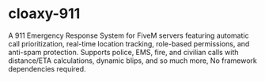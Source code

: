 # cloaxy-911
A 911 Emergency Response System for FiveM servers featuring automatic call prioritization, real-time location tracking, role-based permissions, and anti-spam protection. Supports police, EMS, fire, and civilian calls with distance/ETA calculations, dynamic blips, and so much more, No framework dependencies required.
